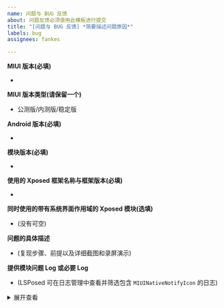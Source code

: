 ```yaml
---
name: 问题与 BUG 反馈
about: 问题反馈必须使用此模板进行提交
title: "[问题与 BUG 反馈] *简要描述问题原因*"
labels: bug
assignees: fankes

---
```


**MIUI 版本(必填)**

* 

**MIUI 版本类型(请保留一个)**

* 公测版/内测版/稳定版

**Android 版本(必填)**

* 

**模块版本(必填)**

* 

**使用的 Xposed 框架名称与框架版本(必填)**

* 

**同时使用的带有系统界面作用域的 Xposed 模块(选填)**

* (没有可空)

**问题的具体描述**

*  (复现步骤、前提以及详细截图和录屏演示)


**提供模块问题 Log 或必要 Log**

* (LSPosed 可在日志管理中查看并筛选包含 `MIUINativeNotifyIcon` 的日志)

<details><summary>展开查看</summary><pre><code>

（此处粘贴问题Log）

</code></pre></details>

<!--- 提交时请将示例内容全部删除 --->
<!--- 不按规定提交的 issues 将直接被关闭 --->
<!--- Create by Template --->
